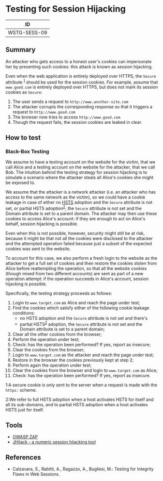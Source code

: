# Testing for Session Hijacking

|ID          |
|------------|
|WSTG-SESS-09|

## Summary

An attacker who gets access to a honest user's cookies can impersonate her by presenting such cookies: this attack is known as session hijacking.

Even when the web application is entirely deployed over HTTPS, the `Secure` attribute <sup>[1](#myfootnote1)</sup> should be used for the session cookies.
For example, assume that `www.good.com` is entirely deployed over HTTPS, but does not mark its session cookies as `Secure`:

1. The user sends a request to `http://www.another-site.com`
2. The attacker corrupts the corresponding response so that it triggers a request to `http://www.good.com`
3. The browser now tries to access `http://www.good.com`
4. Though the request fails, the session cookies are leaked in clear.

## How to test

### Black-Box Testing

We assume to have a testing account on the website for the victim, that we call Alice and a testing account on the website for the attacker, that we call Bob.
The intuition behind the testing strategy for session hijacking is to simulate a scenario where the attacker steals all Alice's cookies she might be exposed to.

We assume that the attacker is a network attacker (i.e. an attacker who has access to the same network as the victim), so we could have a cookie leakage in case of either no [HSTS](https://en.wikipedia.org/wiki/HTTP_Strict_Transport_Security) adoption and the `Secure` attribute is not set, or partial HSTS adoption<sup>[2](#myfootnote2)</sup>, the `Secure` attribute is not set and the Domain attribute is set to a parent domain. The attacker may then use these cookies to access Alice's account: if they are enough to act on Alice's behalf, session hijacking is possible.

Even when this is not possible, however, security might still be at risk, because it might be that not all the cookies were disclosed to the attacker and the attempted operation failed because just a subset of the expected cookies was sent to the website.

To account for this case, we also perform a fresh login to the website as the attacker to get a full set of cookies and then restore the cookies stolen from Alice before reattempting the operation, so that all the website cookies (though mixed from two different accounts) are sent as part of a new operation attempt: if the operation succeeds in Alice's account, session hijacking is possible.

Specifically, the testing strategy proceeds as follows:

1. Login to `www.target.com` as Alice and reach the page under test;
2. Find the cookies which satisfy either of the following cookie leakage conditions:
    * no HSTS adoption and the `Secure` attribute is not set and there's
    * partial HSTS<sup>[2](#myfootnote2)</sup> adoption, the `Secure` attribute is not set and the Domain attribute is set to a parent domain;
3. Clear all the other cookies from the browser;
4. Perform the operation under test;
5. Check: has the operation been performed? If yes, report as insecure;
6. Clear the cookies from the browser;
7. Login to `www.target.com` as the attacker and reach the page under test;
8. Restore in the browser the cookies previously kept at step 2;
9. Perform again the operation under test;
10. Clear the cookies from the browser and login to `www.target.com` as Alice;
11. Check: has the operation been performed? If yes, report as insecure.


<a name="myfootnote1">1</a>:A secure cookie is only sent to the server when a request is made with the `https:` scheme.

<a name="myfootnote2">2</a>:We refer to full HSTS adoption when a host activates HSTS for itself and all its sub-domains, and to partial HSTS adoption when a host activates HSTS just for itself.

## Tools

- [OWASP ZAP](https://www.zaproxy.org)
- [JHijack - a numeric session hijacking tool](https://sourceforge.net/projects/jhijack/)

## References

- Calzavara, S., Rabitti, A., Ragazzo, A., Bugliesi, M.: Testing for Integrity Flaws in Web Sessions.

